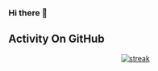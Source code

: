 ### Hi there 👋

## Activity On GitHub

<p align="center">
  <a href="https://github.com/MidnightCyber">      
<img title="stats" alt="streak" src="https://github-readme-streak-stats.herokuapp.com/?user=MidnightCyber&theme=dark&hide_border=true&stroke=f53b3b"/>
</a> 
</p>
